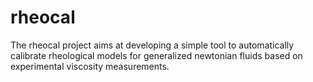 # rheocal
The rheocal project aims at developing a simple tool to automatically calibrate rheological models for generalized newtonian fluids based on experimental viscosity measurements.
